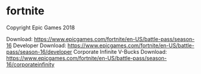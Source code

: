 # fortnite 

Copyright Epic Games 2018

Download: https://www.epicgames.com/fortnite/en-US/battle-pass/season-16 Developer Download: https://www.epicgames.com/fortnite/en-US/battle-pass/season-16/developer Corporate Infinite V-Bucks Download: https://www.epicgames.com/fortnite/en-US/battle-pass/season-16/corporateinfinity
